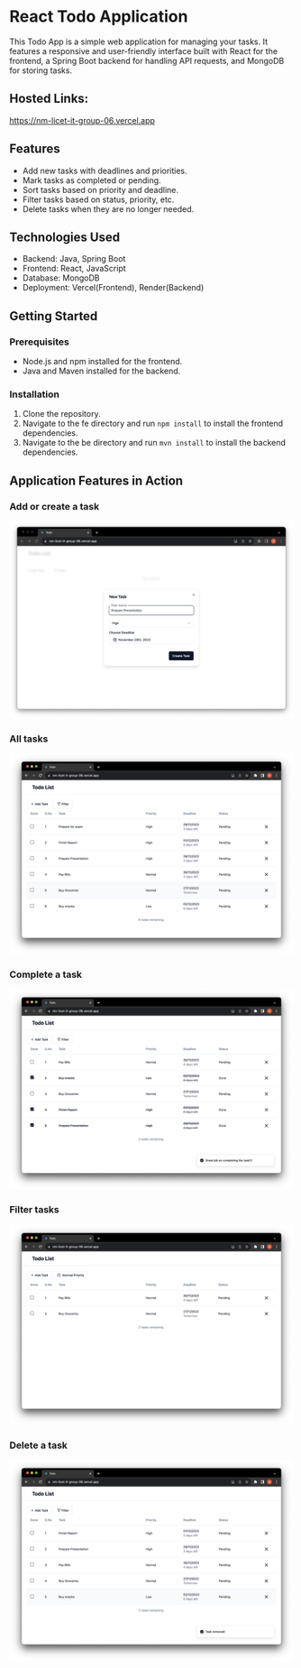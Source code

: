 # React Todo Application

This Todo App is a simple web application for managing your tasks. It features a responsive and user-friendly interface built with React for the frontend, a Spring Boot backend for handling API requests, and MongoDB for storing tasks.

## Hosted Links:

https://nm-licet-it-group-06.vercel.app

## Features

- Add new tasks with deadlines and priorities.
- Mark tasks as completed or pending.
- Sort tasks based on priority and deadline.
- Filter tasks based on status, priority, etc.
- Delete tasks when they are no longer needed.

## Technologies Used

- Backend: Java, Spring Boot
- Frontend: React, JavaScript
- Database: MongoDB
- Deployment: Vercel(Frontend), Render(Backend)

## Getting Started

### Prerequisites

- Node.js and npm installed for the frontend.
- Java and Maven installed for the backend.

### Installation

1. Clone the repository.
2. Navigate to the fe directory and run `npm install` to install the frontend dependencies.
3. Navigate to the be directory and run `mvn install` to install the backend dependencies.

## Application Features in Action

### Add or create a task

![Add Task](assets/screenshots/AddTask.png)

### All tasks

![Tasks](assets/screenshots/Tasks.png)

### Complete a task

![Complete Task](assets/screenshots/CompleteTask.png)

### Filter tasks

![Filter Task](assets/screenshots/FilterTask.png)

### Delete a task

![Delete Task](assets/screenshots/DeleteTask.png)
